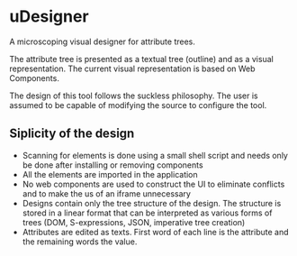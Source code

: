uDesigner
=========
A microscoping visual designer for attribute trees.

The attribute tree is presented as a textual tree (outline) and as a visual
representation. The current visual representation is based on Web Components.

The design of this tool follows the suckless philosophy. The user is assumed
to be capable of modifying the source to configure the tool.

Siplicity of the design
-----------------------

 * Scanning for elements is done using a small shell script and needs only
   be done after installing or removing components
 * All the elements are imported in the application
 * No web components are used to construct the UI to eliminate conflicts and
   to make the us of an iframe unnecessary
 * Designs contain only the tree structure of the design. The structure
   is stored in a linear format that can be interpreted as various forms
   of trees (DOM, S-expressions, JSON, imperative tree creation)
 * Attributes are edited as texts. First word of each line is the attribute
   and the remaining words the value.


 



